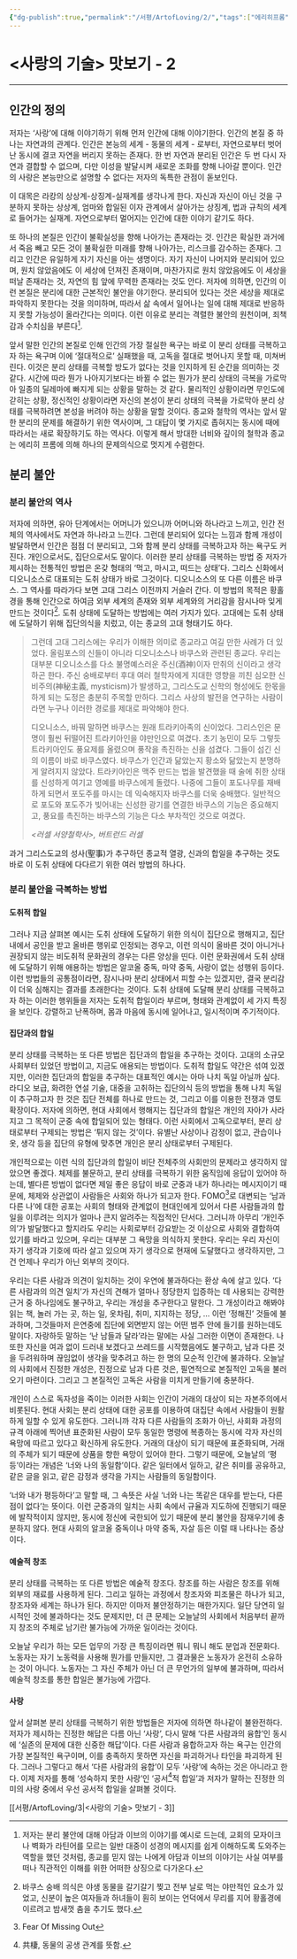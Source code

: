 ```yaml
---
{"dg-publish":true,"permalink":"/서평/ArtofLoving/2/","tags":["에리히프롬","사랑의기술","내멋대로맛보기"],"created":"2024-02-05T22:00:21.695+09:00","updated":"2024-04-12T17:59:04.238+09:00"}
---
```



# <사랑의 기술> 맛보기 - 2

---

## 인간의 정의
저자는 ‘사랑’에 대해 이야기하기 위해 먼저 인간에 대해 이야기한다. 인간의 본질 중 하나는 자연과의 관계다. 인간은 본능의 세계 - 동물의 세계 - 로부터, 자연으로부터 벗어난 동시에 결코 자연을 버리지 못하는 존재다. 한 번 자연과 분리된 인간은 두 번 다시 자연과 결합할 수 없으며, 다만 이성을 발달시켜 새로운 조화를 향해 나아갈 뿐이다. 인간의 사랑은 본능만으로 설명할 수 없다는 저자의 독특한 관점이 돋보인다.

이 대목은 라캉의 상상계-상징계-실재계를 생각나게 한다. 자신과 자신이 아닌 것을 구분하지 못하는 상상계, 엄마와 합일된 이자 관계에서 살아가는 상징계, 법과 규칙의 세계로 들어가는 실재계. 자연으로부터 멀어지는 인간에 대한 이야기 같기도 하다. 

또 하나의 본질은 인간이 불확실성을 향해 나아가는 존재라는 것. 인간은 확실한 과거에서 죽음 빼고 모든 것이 불확실한 미래를 향해 나아가는, 리스크를 감수하는 존재다. 그리고 인간은 유일하게 자기 자신을 아는 생명이다. 자기 자신이 나머지와 분리되어 있으며, 원치 않았음에도 이 세상에 던져진 존재이며, 마찬가지로 원치 않았음에도 이 세상을 떠날 존재라는 것, 자연의 힘 앞에 무력한 존재라는 것도 안다. 저자에 의하면, 인간의 이런 본질은 분리에 대한 근본적인 불안을 야기한다. 분리되어 있다는 것은 세상을 제대로 파악하지 못한다는 것을 의미하며, 따라서 삶 속에서 일어나는 일에 대해 제대로 반응하지 못할 가능성이 올라간다는 의미다. 이런 이유로 분리는 격렬한 불안의 원천이며, 죄책감과 수치심을 부른다[^1].

앞서 말한 인간의 본질로 인해 인간의 가장 절실한 욕구는 바로 이 분리 상태를 극복하고자 하는 욕구며 이에 ‘절대적으로’ 실패했을 때, 고독을 절대로 벗어나지 못할 때, 미쳐버린다. 이것은 분리 상태를 극복할 방도가 없다는 것을 인지하게 된 순간을 의미하는 것 같다. 시간에 따라 뭔가 나아지기보다는 바뀔 수 없는 뭔가가 분리 상태의 극복을 가로막아 일종의 딜레마에 빠지게 되는 상황을 말하는 것 같다. 물리적인 상황이라면 무인도에 갇히는 상황, 정신적인 상황이라면 자신의 본성이 분리 상태의 극복을 가로막아 분리 상태를 극복하려면 본성을 버려야 하는 상황을 말할 것이다. 종교와 철학의 역사는 앞서 말한 분리의 문제를 해결하기 위한 역사이며, 그 대답이 몇 가지로 좁혀지는 동시에 때에 따라서는 새로 확장하기도 하는 역사다. 이렇게 해서 방대한 너비와 깊이의 철학과 종교는 에리히 프롬에 의해 하나의 문제의식으로 멋지게 수렴한다.

[^1]: 저자는 분리 불안에 대해 아담과 이브의 이야기를 예시로 드는데, 교회의 모자이크나 벽화가 라틴어를 모르는 일반 대중이 성경의 메시지를 쉽게 이해하도록 도와주는 역할을 했던 것처럼, 종교를 믿지 않는 나에게 아담과 이브의 이야기는 사실 여부를 떠나 직관적인 이해를 위한 어떠한 상징으로 다가온다.

## 분리 불안

### 분리 불안의 역사

저자에 의하면, 유아 단계에서는 어머니가 있으니까 어머니와 하나라고 느끼고, 인간 전체의 역사에서도 자연과 하나라고 느낀다. 그런데 분리되어 있다는 느낌과 함께 개성이 발달하면서 인간은 점점 더 분리되고, 그와 함께 분리 상태를 극복하고자 하는 욕구도 커진다. 개인으로서도, 집단으로서도 말이다. 이러한 분리 상태를 극복하는 방법 중 저자가 제시하는 전통적인 방법은 온갖 형태의 ‘먹고, 마시고, 떠드는 상태’다. 그리스 신화에서 디오니소스로 대표되는 도취 상태가 바로 그것이다. 디오니소스의 또 다른 이름은 바쿠스. 그 역사를 따라가다 보면 고대 그리스 이전까지 거슬러 간다. 이 방법의 목적은 황홀경을 통해 인간으로 하여금 외부 세계의 존재와 외부 세계와의 거리감을 잠시나마 잊게 만드는 것이다[^2]. 도취 상태에 도달하는 방법에는 여러 가지가 있다. 고대에는 도취 상태에 도달하기 위해 집단의식을 치렀고, 이는 종교의 고대 형태기도 하다.

> 그런데 고대 그리스에는 우리가 이해한 의미로 종교라고 여길 만한 사례가 더 있었다. 올림포스의 신들이 아니라 디오니소스나 바쿠스와 관련된 종교다. 우리는 대부분 디오니소스를 다소 불명예스러운 주신(酒神)이자 만취의 신이라고 생각하곤 한다. 주신 숭배로부터 후대 여러 철학자에게 지대한 영향을 끼친 심오한 신비주의(神秘主義, mysticism)가 발생하고, 그리스도교 신학의 형성에도 한몫을 하게 되는 도정은 충분히 주목할 만하다. 그리스 사상의 발전을 연구하는 사람이라면 누구나 이러한 경로를 제대로 파악해야 한다. 
> 
> 디오니소스, 바꿔 말하면 바쿠스는 원래 트라키아족의 신이었다. 그리스인은 문명이 훨씬 뒤떨어진 트라키아인을 야만인으로 여겼다. 초기 농민이 모두 그렇듯 트라키아인도 풍요제를 올렸으며 풍작을 촉진하는 신을 섬겼다. 그들이 섬긴 신의 이름이 바로 바쿠스였다. 바쿠스가 인간과 닮았는지 황소와 닮았는지 분명하게 알려지지 않았다. 트라키아인은 맥주 만드는 법을 발견했을 때 술에 취한 상태를 신성하게 여기고 영예를 바쿠스에게 돌렸다. 나중에 그들이 포도나무를 재배하게 되면서 포도주를 마시는 데 익숙해지자 바쿠스를 더욱 숭배했다. 일반적으로 포도와 포도주가 빚어내는 신성한 광기를 연결한 바쿠스의 기능은 중요해지고, 풍요를 촉진하는 바쿠스의 기능은 다소 부차적인 것으로 여겼다. 
> 
> *<러셀 서양철학사>, 버트런드 러셀*

[^2]: 바쿠스 숭배 의식은 야생 동물을 갈기갈기 찢고 전부 날로 먹는 야만적인 요소가 있었고, 신분이 높은 여자들과 하녀들이 훤히 보이는 언덕에서 무리를 지어 황홀경에 이르려고 밤새껏 춤을 추기도 했다.

과거 그리스도교의 성사(聖事)가 추구하던 종교적 열광, 신과의 합일을 추구하는 것도 바로 이 도취 상태에 다다르기 위한 여러 방법의 하나다. 

### 분리 불안을 극복하는 방법

#### 도취적 합일

그러나 지금 살펴본 예시는 도취 상태에 도달하기 위한 의식이 집단으로 행해지고, 집단 내에서 공인을 받고 올바른 행위로 인정되는 경우고, 이런 의식이 올바른 것이 아니거나 권장되지 않는 비도취적 문화권의 경우는 다른 양상을 띤다. 이런 문화권에서 도취 상태에 도달하기 위해 애용하는 방법은 알코올 중독, 마약 중독, 사랑이 없는 성행위 등이다. 이런 방법들의 공통점이라면, 잠시나마 분리 상태에서 피할 수는 있겠지만, 결국 분리감이 더욱 심해지는 결과를 초래한다는 것이다. 도취 상태에 도달해 분리 상태를 극복하고자 하는 이러한 행위들을 저자는 도취적 합일이라 부르며, 형태와 관계없이 세 가지 특징을 보인다. 강렬하고 난폭하며, 몸과 마음에 동시에 일어나고, 일시적이며 주기적이다.

#### 집단과의 합일

분리 상태를 극복하는 또 다른 방법은 집단과의 합일을 추구하는 것이다. 고대의 소규모 사회부터 있었던 방법이고, 지금도 애용되는 방법이다. 도취적 합일도 약간은 섞여 있겠지만, 이러한 집단과의 합일을 추구하는 대표적인 예시는 아마 나치 독일 아닐까 싶다. 라디오 보급, 화려한 연설 기술, 대중을 고취하는 집단의식 등의 방법을 통해 나치 독일이 추구하고자 한 것은 집단 전체를 하나로 만드는 것, 그리고 이를 이용한 전쟁과 영토 확장이다. 저자에 의하면, 현대 사회에서 행해지는 집단과의 합일은 개인의 자아가 사라지고 그 목적이 군중 속에 합일되어 있는 형태다. 이런 사회에서 고독으로부터, 분리 상태로부터 구제되는 방법은 ‘튀지 않는 것’이다. 유별난 사상이나 감정이 없고, 관습이나 옷, 생각 등을 집단의 유형에 맞추면 개인은 분리 상태로부터 구제된다.

개인적으로는 이런 식의 집단과의 합일이 비단 전체주의 사회만의 문제라고 생각하지 않았으면 좋겠다. 체제를 불문하고, 분리 상태를 극복하기 위한 움직임에 응답이 있어야 하는데, 별다른 방법이 없다면 제일 좋은 응답이 바로 군중과 내가 하나라는 메시지이기 때문에, 체제와 상관없이 사람들은 사회와 하나가 되고자 한다. FOMO[^3]로 대변되는 ‘남과 다른 나’에 대한 공포는 사회의 형태와 관계없이 현대인에게 있어서 다른 사람들과의 합일을 이루려는 의지가 얼마나 큰지 알려주는 직접적인 단서다. 그러니까 아무리 ‘개인주의’가 발달했다고 할지라도 우리는 사회로부터 강요받는 것 이상으로 사회와 결합하여 있기를 바라고 있으며, 우리는 대부분 그 욕망을 의식하지 못한다. 우리는 우리 자신이 자기 생각과 기호에 따라 살고 있으며 자기 생각으로 현재에 도달했다고 생각하지만, 그건 언제나 우리가 아닌 외부의 것이다.

[^3]: Fear Of Missing Out

우리는 다른 사람과 의견이 일치하는 것이 우연에 불과하다는 환상 속에 살고 있다. ‘다른 사람과의 의견 일치’가 자신의 견해가 얼마나 정당한지 입증하는 데 사용되는 강력한 근거 중 하나임에도 불구하고, 우리는 개성을 추구한다고 말한다. 그 개성이라고 해봐야 읽는 책, 놀러 가는 곳, 하는 일, 옷차림, 취미, 지지하는 정당, … 이런 ‘정해진’ 것들에 불과하며, 그것들마저 은연중에 집단에 외면받지 않는 어떤 범주 안에 들기를 원하는데도 말이다. 자랑하듯 말하는 ‘난 남들과 달라’라는 말에는 사실 그러한 이면이 존재한다. 나 또한 자신을 여과 없이 드러내 보겠다고 쓰레드를 시작했음에도 불구하고, 남과 다른 것을 두려워하며 끊임없이 생각을 맞추려고 하는 한 명의 모순적 인간에 불과하다. 오늘날의 사회에서 진정한 개성은, 진정으로 남과 다른 것은, 필연적으로 본질적인 고독을 불러오기 마련이다. 그리고 그 본질적인 고독은 사람을 미치게 만들기에 충분하다.

개인이 스스로 독자성을 죽이는 이러한 사회는 인간이 거래의 대상이 되는 자본주의에서 비롯된다. 현대 사회는 분리 상태에 대한 공포를 이용하여 대집단 속에서 사람들이 원활하게 일할 수 있게 유도한다. 그러니까 각자 다른 사람들의 조화가 아닌, 사회화 과정의 규격 아래에 찍어낸 표준화된 사람이 모두 동일한 명령에 복종하는 동시에 각자 자신의 욕망에 따르고 있다고 확신하게 유도한다. 거래의 대상이 되기 때문에 표준화되며, 거래의 주체가 되기 때문에 상품을 향한 욕망이 있어야 한다. 그렇기 때문에, 오늘날의 ‘평등’이라는 개념은 ‘너와 나의 동일함’이다. 같은 일터에서 일하고, 같은 취미를 공유하고, 같은 글을 읽고, 같은 감정과 생각을 가지는 사람들의 동일함이다.

‘너와 내가 평등하다’고 말할 때, 그 속뜻은 사실 ‘너와 나는 똑같은 대우를 받는다, 다른 점이 없다’는 뜻이다. 이런 군중과의 일치는 사회 속에서 규율과 지도하에 진행되기 때문에 발작적이지 않지만, 동시에 정신에 국한되어 있기 때문에 분리 불안을 잠재우기에 충분하지 않다. 현대 사회의 알코올 중독이나 마약 중독, 자살 등은 이럴 때 나타나는 증상이다.

#### 예술적 창조

분리 상태를 극복하는 또 다른 방법은 예술적 창조다. 창조를 하는 사람은 창조를 위해 외부의 재료를 사용하게 된다. 그리고 일하는 과정에서 창조자와 피조물은 하나가 되고, 창조자와 세계는 하나가 된다. 하지만 이마저 불안정하기는 매한가지다. 일단 당연히 일시적인 것에 불과하다는 것도 문제지만, 더 큰 문제는 오늘날의 사회에서 처음부터 끝까지 창조의 주체로 남기란 불가능에 가까운 일이라는 것이다.

오늘날 우리가 하는 모든 업무의 가장 큰 특징이라면 뭐니 뭐니 해도 분업과 전문화다. 노동자는 자기 노동력을 사용해 뭔가를 만들지만, 그 결과물은 노동자가 온전히 소유하는 것이 아니다. 노동자는 그 자신 주체가 아닌 더 큰 무언가의 일부에 불과하며, 따라서 예술적 창조를 통한 합일은 불가능에 가깝다.

#### 사랑

앞서 살펴본 분리 상태를 극복하기 위한 방법들은 저자에 의하면 하나같이 불완전하다. 저자가 제시하는 진정한 해답은 다름 아닌 ‘사랑’, 다시 말해 ‘다른 사람과의 융합’인 동시에 ‘실존의 문제에 대한 신중한 해답’이다. 다른 사람과 융합하고자 하는 욕구는 인간의 가장 본질적인 욕구이며, 이를 충족하지 못하면 자신을 파괴하거나 타인을 파괴하게 된다. 그러나 그렇다고 해서 ‘다른 사람과의 융합’이 모두 ‘사랑’에 속하는 것은 아니라고 한다. 이제 저자를 통해 ‘성숙하지 못한 사랑’인 ‘공서[^4]적 합일’과 저자가 말하는 진정한 의미의 사랑 중에서 우선 공서적 합일을 살펴볼 것이다.

[^4]: 共棲, 동물의 공생 관계를 뜻함.

[[서평/ArtofLoving/3\|<사랑의 기술> 맛보기 - 3]]